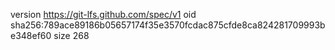 version https://git-lfs.github.com/spec/v1
oid sha256:789ace89186b05657174f35e3570fcdac875cfde8ca824281709993be348ef60
size 268
